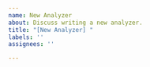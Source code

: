 ```yaml
---
name: New Analyzer
about: Discuss writing a new analyzer.
title: "[New Analyzer] "
labels: ''
assignees: ''

---
```


<!-- 

Please introduce yourself and tell us a little about your background. We will then create a repository and team for you for your chosen language :)

Feel free to delete this comment. 

-->
